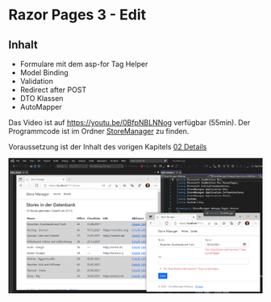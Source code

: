 # Razor Pages 3 - Edit

## Inhalt

- Formulare mit dem asp-for Tag Helper
- Model Binding
- Validation
- Redirect after POST
- DTO Klassen
- AutoMapper

Das Video ist auf https://youtu.be/0BfpNBLNNog verfügbar (55min). Der Programmcode ist im
Ordner [StoreManager](StoreManager) zu finden.

Voraussetzung ist der Inhalt des vorigen Kapitels [02 Details](../02%20Details%20Page/README.md)


![](screenshot.png)

